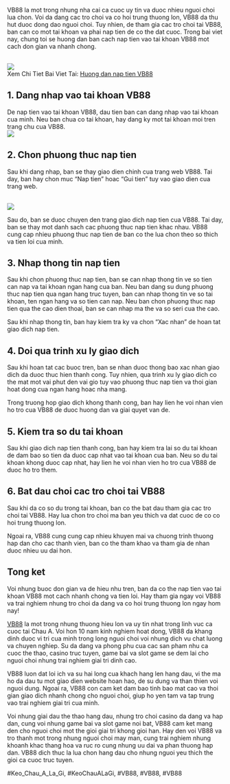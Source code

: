 <p>VB88 la mot trong nhung nha cai ca cuoc uy tin va duoc nhieu nguoi choi lua chon. Voi da dang cac tro choi va co hoi trung thuong lon, VB88 da thu hut duoc dong dao nguoi choi. Tuy nhien, de tham gia cac tro choi tai VB88, ban can co mot tai khoan va phai nap tien de co the dat cuoc. Trong bai viet nay, chung toi se huong dan ban cach nap tien vao tai khoan VB88 mot cach don gian va nhanh chong.</p><br><img src="https://vb88.onl/wp-content/uploads/2025/03/huong-dan-thao-tac-cuc-chuan.webp"></br>
Xem Chi Tiet Bai Viet Tai: <a href="https://vb88.onl/huong-dan-nap-tien-vb88/">Huong dan nap tien VB88</a><h2>1. Dang nhap vao tai khoan VB88</h2><p>De nap tien vao tai khoan VB88, dau tien ban can dang nhap vao tai khoan cua minh. Neu ban chua co tai khoan, hay dang ky mot tai khoan moi tren trang chu cua VB88.<br><img src="https://vb88.onl/wp-content/uploads/2025/03/chu-y-dieu-gi-khi-thuc-hien.webp"></br><h2>2. Chon phuong thuc nap tien</h2><p>Sau khi dang nhap, ban se thay giao dien chinh cua trang web VB88. Tai day, ban hay chon muc “Nap tien” hoac “Gui tien” tuy vao giao dien cua trang web.</p><br><img src="https://vb88.onl/wp-content/uploads/2025/02/logo.webp"></br><p>Sau do, ban se duoc chuyen den trang giao dich nap tien cua VB88. Tai day, ban se thay mot danh sach cac phuong thuc nap tien khac nhau. VB88 cung cap nhieu phuong thuc nap tien de ban co the lua chon theo so thich va tien loi cua minh.<h2>3. Nhap thong tin nap tien</h2><p>Sau khi chon phuong thuc nap tien, ban se can nhap thong tin ve so tien can nap va tai khoan ngan hang cua ban. Neu ban dang su dung phuong thuc nap tien qua ngan hang truc tuyen, ban can nhap thong tin ve so tai khoan, ten ngan hang va so tien can nap. Neu ban chon phuong thuc nap tien qua the cao dien thoai, ban se can nhap ma the va so seri cua the cao.</p><p>Sau khi nhap thong tin, ban hay kiem tra ky va chon “Xac nhan” de hoan tat giao dich nap tien.<h2>4. Doi qua trinh xu ly giao dich</h2><p>Sau khi hoan tat cac buoc tren, ban se nhan duoc thong bao xac nhan giao dich da duoc thuc hien thanh cong. Tuy nhien, qua trinh xu ly giao dich co the mat mot vai phut den vai gio tuy vao phuong thuc nap tien va thoi gian hoat dong cua ngan hang hoac nha mang.</p><p>Trong truong hop giao dich khong thanh cong, ban hay lien he voi nhan vien ho tro cua VB88 de duoc huong dan va giai quyet van de.</p><h2>5. Kiem tra so du tai khoan</h2><p>Sau khi giao dich nap tien thanh cong, ban hay kiem tra lai so du tai khoan de dam bao so tien da duoc cap nhat vao tai khoan cua ban. Neu so du tai khoan khong duoc cap nhat, hay lien he voi nhan vien ho tro cua VB88 de duoc ho tro them.</p><h2>6. Bat dau choi cac tro choi tai VB88</h2><p>Sau khi da co so du trong tai khoan, ban co the bat dau tham gia cac tro choi tai VB88. Hay lua chon tro choi ma ban yeu thich va dat cuoc de co co hoi trung thuong lon.</p><p>Ngoai ra, VB88 cung cung cap nhieu khuyen mai va chuong trinh thuong hap dan cho cac thanh vien, ban co the tham khao va tham gia de nhan duoc nhieu uu dai hon.</p><h2>Tong ket</h2><p>Voi nhung buoc don gian va de hieu nhu tren, ban da co the nap tien vao tai khoan VB88 mot cach nhanh chong va tien loi. Hay tham gia ngay voi VB88 va trai nghiem nhung tro choi da dang va co hoi trung thuong lon ngay hom nay!</p><p><a href="https://vb88.onl/">VB88</a> la mot trong nhung thuong hieu lon va uy tin nhat trong linh vuc ca cuoc tai Chau A. Voi hon 10 nam kinh nghiem hoat dong, VB88 da khang dinh duoc vi tri cua minh trong long nguoi choi voi nhung dich vu chat luong va chuyen nghiep. Su da dang va phong phu cua cac san pham nhu ca cuoc the thao, casino truc tuyen, game bai va slot game se dem lai cho nguoi choi nhung trai nghiem giai tri dinh cao.

VB88 luon dat loi ich va su hai long cua khach hang len hang dau, vi the ma ho da dau tu mot giao dien website hoan hao, de su dung va than thien voi nguoi dung. Ngoai ra, VB88 con cam ket dam bao tinh bao mat cao va thoi gian giao dich nhanh chong cho nguoi choi, giup ho yen tam va tap trung vao trai nghiem giai tri cua minh.

Voi nhung giai dau the thao hang dau, nhung tro choi casino da dang va hap dan, cung voi nhung game bai va slot game noi bat, VB88 cam ket mang den cho nguoi choi mot the gioi giai tri khong gioi han. Hay den voi VB88 va tro thanh mot trong nhung nguoi choi may man, cung trai nghiem nhung khoanh khac thang hoa va ruc ro cung nhung uu dai va phan thuong hap dan. VB88 dich thuc la lua chon hang dau cho nhung nguoi yeu thich the gioi ca cuoc truc tuyen.</p>
#Keo_Chau_A_La_Gi, #KeoChauALaGi, #VB88, #VB88, #VB88
